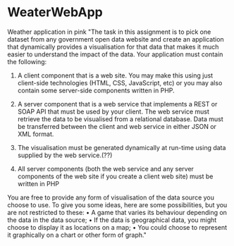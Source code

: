 # WeaterWebApp
Weather application in pink
"The task in this assignment is to pick one dataset from any government open data website and create an application that dynamically provides a visualisation for that data that makes it much easier to understand the impact of the data.
Your application must contain the following:

1.	A client component that is a web site.  You may make this using just client-side technologies (HTML, CSS, JavaScript, etc) or you may also contain some server-side components written in PHP. 

2.	A server component that is a web service that implements a REST or SOAP API that must be used by your client. The web service must retrieve the data to be visualised from a relational database.  Data must be transferred between the client and web service in either JSON or XML format.
	
3.	The visualisation must be generated dynamically at run-time using data supplied by the web service.(??)
	
4.	All server components (both the web service and any server components of the web site if you create a client web site) must be written in PHP 


You are free to provide any form of visualisation of the data source you choose to use.  To give you some ideas, here are some possibilities, but you are not restricted to these:
•	A game that varies its behaviour depending on the data in the data source;
•	If the data is geographical data, you might choose to display it as locations on a map;
•	You could choose to represent it graphically on a chart or other form of graph."
